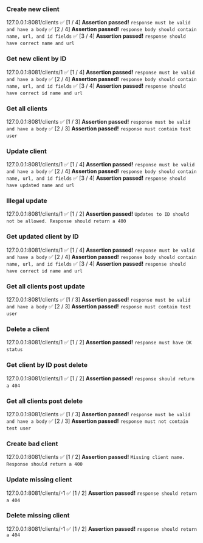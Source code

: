 ### Create new client
127.0.0.1:8081/clients
✅ [1 / 4] **Assertion passed!** `response must be valid and have a body`
✅ [2 / 4] **Assertion passed!** `response body should contain name, url, and id fields`
✅ [3 / 4] **Assertion passed!** `response should have correct name and url`
 

### Get new client by ID
127.0.0.1:8081/clients/1
✅ [1 / 4] **Assertion passed!** `response must be valid and have a body`
✅ [2 / 4] **Assertion passed!** `response body should contain name, url, and id fields`
✅ [3 / 4] **Assertion passed!** `response should have correct id name and url`
 

### Get all clients
127.0.0.1:8081/clients
✅ [1 / 3] **Assertion passed!** `response must be valid and have a body`
✅ [2 / 3] **Assertion passed!** `response must contain test user`
 

### Update client
127.0.0.1:8081/clients/1
✅ [1 / 4] **Assertion passed!** `response must be valid and have a body`
✅ [2 / 4] **Assertion passed!** `response body should contain name, url, and id fields`
✅ [3 / 4] **Assertion passed!** `response should have updated name and url`
 

### Illegal update
127.0.0.1:8081/clients/1
✅ [1 / 2] **Assertion passed!** `Updates to ID should not be allowed. Response should return a 400`
 

### Get updated client by ID
127.0.0.1:8081/clients/1
✅ [1 / 4] **Assertion passed!** `response must be valid and have a body`
✅ [2 / 4] **Assertion passed!** `response body should contain name, url, and id fields`
✅ [3 / 4] **Assertion passed!** `response should have correct id name and url`
 

### Get all clients post update
127.0.0.1:8081/clients
✅ [1 / 3] **Assertion passed!** `response must be valid and have a body`
✅ [2 / 3] **Assertion passed!** `response must contain test user`
 

### Delete a client
127.0.0.1:8081/clients/1
✅ [1 / 2] **Assertion passed!** `response must have OK status`
 

### Get client by ID post delete
127.0.0.1:8081/clients/1
✅ [1 / 2] **Assertion passed!** `response should return a 404`
 

### Get all clients post delete
127.0.0.1:8081/clients
✅ [1 / 3] **Assertion passed!** `response must be valid and have a body`
✅ [2 / 3] **Assertion passed!** `response must not contain test user`
 

### Create bad client
127.0.0.1:8081/clients
✅ [1 / 2] **Assertion passed!** `Missing client name. Response should return a 400`
 

### Update missing client
127.0.0.1:8081/clients/-1
✅ [1 / 2] **Assertion passed!** `response should return a 404`
 

### Delete missing client
127.0.0.1:8081/clients/-1
✅ [1 / 2] **Assertion passed!** `response should return a 404`